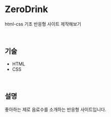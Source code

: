 # ZeroDrink
html-css 기초 반응형 사이트 제작해보기

<br>

## 기술
- HTML
- CSS


<br>

## 설명
좋아하는 제로 음료수를 소개하는 반응형 사이트입니다.
